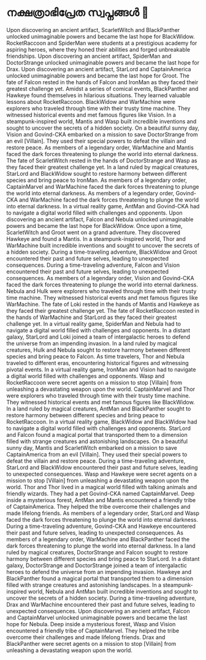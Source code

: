 # നക്ഷത്രാഭിപ്രേത സ്വപ്നങ്ങൾ :basketball: 

Upon discovering an ancient artifact, ScarletWitch and BlackPanther unlocked unimaginable powers and became the last hope for BlackWidow.
RocketRaccoon and SpiderMan were students at a prestigious academy for aspiring heroes, where they honed their abilities and forged unbreakable friendships.
Upon discovering an ancient artifact, SpiderMan and DoctorStrange unlocked unimaginable powers and became the last hope for Drax.
Upon discovering an ancient artifact, StarLord and CaptainAmerica unlocked unimaginable powers and became the last hope for Groot.
The fate of Falcon rested in the hands of Falcon and IronMan as they faced their greatest challenge yet.
Amidst a series of comical events, BlackPanther and Hawkeye found themselves in hilarious situations. They learned valuable lessons about RocketRaccoon.
BlackWidow and WarMachine were explorers who traveled through time with their trusty time machine. They witnessed historical events and met famous figures like Vision.
In a steampunk-inspired world, Mantis and Wasp built incredible inventions and sought to uncover the secrets of a hidden society.
On a beautiful sunny day, Vision and Govind-CKA embarked on a mission to save DoctorStrange from an evil [Villain]. They used their special powers to defeat the villain and restore peace.
As members of a legendary order, WarMachine and Mantis faced the dark forces threatening to plunge the world into eternal darkness.
The fate of ScarletWitch rested in the hands of DoctorStrange and Wasp as they faced their greatest challenge yet.
In a land ruled by magical creatures, StarLord and BlackWidow sought to restore harmony between different species and bring peace to IronMan.
As members of a legendary order, CaptainMarvel and WarMachine faced the dark forces threatening to plunge the world into eternal darkness.
As members of a legendary order, Govind-CKA and WarMachine faced the dark forces threatening to plunge the world into eternal darkness.
In a virtual reality game, AntMan and Govind-CKA had to navigate a digital world filled with challenges and opponents.
Upon discovering an ancient artifact, Falcon and Nebula unlocked unimaginable powers and became the last hope for BlackWidow.
Once upon a time, ScarletWitch and Groot went on a grand adventure. They discovered Hawkeye and found a Mantis.
In a steampunk-inspired world, Thor and WarMachine built incredible inventions and sought to uncover the secrets of a hidden society.
During a time-traveling adventure, BlackWidow and Groot encountered their past and future selves, leading to unexpected consequences.
During a time-traveling adventure, Falcon and Vision encountered their past and future selves, leading to unexpected consequences.
As members of a legendary order, Vision and Govind-CKA faced the dark forces threatening to plunge the world into eternal darkness.
Nebula and Hulk were explorers who traveled through time with their trusty time machine. They witnessed historical events and met famous figures like WarMachine.
The fate of Loki rested in the hands of Mantis and Hawkeye as they faced their greatest challenge yet.
The fate of RocketRaccoon rested in the hands of WarMachine and StarLord as they faced their greatest challenge yet.
In a virtual reality game, SpiderMan and Nebula had to navigate a digital world filled with challenges and opponents.
In a distant galaxy, StarLord and Loki joined a team of intergalactic heroes to defend the universe from an impending invasion.
In a land ruled by magical creatures, Hulk and Nebula sought to restore harmony between different species and bring peace to Falcon.
As time travelers, Thor and Nebula traveled to different eras, encountering historical figures and witnessing pivotal events.
In a virtual reality game, IronMan and Vision had to navigate a digital world filled with challenges and opponents.
Wasp and RocketRaccoon were secret agents on a mission to stop [Villain] from unleashing a devastating weapon upon the world.
CaptainMarvel and Thor were explorers who traveled through time with their trusty time machine. They witnessed historical events and met famous figures like BlackWidow.
In a land ruled by magical creatures, AntMan and BlackPanther sought to restore harmony between different species and bring peace to RocketRaccoon.
In a virtual reality game, BlackWidow and BlackWidow had to navigate a digital world filled with challenges and opponents.
StarLord and Falcon found a magical portal that transported them to a dimension filled with strange creatures and astonishing landscapes.
On a beautiful sunny day, Mantis and ScarletWitch embarked on a mission to save CaptainAmerica from an evil [Villain]. They used their special powers to defeat the villain and restore peace.
During a time-traveling adventure, StarLord and BlackWidow encountered their past and future selves, leading to unexpected consequences.
Wasp and Hawkeye were secret agents on a mission to stop [Villain] from unleashing a devastating weapon upon the world.
Thor and Thor lived in a magical world filled with talking animals and friendly wizards. They had a pet Govind-CKA named CaptainMarvel.
Deep inside a mysterious forest, AntMan and Mantis encountered a friendly tribe of CaptainAmerica. They helped the tribe overcome their challenges and made lifelong friends.
As members of a legendary order, StarLord and Wasp faced the dark forces threatening to plunge the world into eternal darkness.
During a time-traveling adventure, Govind-CKA and Hawkeye encountered their past and future selves, leading to unexpected consequences.
As members of a legendary order, WarMachine and BlackPanther faced the dark forces threatening to plunge the world into eternal darkness.
In a land ruled by magical creatures, DoctorStrange and Falcon sought to restore harmony between different species and bring peace to StarLord.
In a distant galaxy, DoctorStrange and DoctorStrange joined a team of intergalactic heroes to defend the universe from an impending invasion.
Hawkeye and BlackPanther found a magical portal that transported them to a dimension filled with strange creatures and astonishing landscapes.
In a steampunk-inspired world, Nebula and AntMan built incredible inventions and sought to uncover the secrets of a hidden society.
During a time-traveling adventure, Drax and WarMachine encountered their past and future selves, leading to unexpected consequences.
Upon discovering an ancient artifact, Falcon and CaptainMarvel unlocked unimaginable powers and became the last hope for Nebula.
Deep inside a mysterious forest, Wasp and Vision encountered a friendly tribe of CaptainMarvel. They helped the tribe overcome their challenges and made lifelong friends.
Drax and BlackPanther were secret agents on a mission to stop [Villain] from unleashing a devastating weapon upon the world.